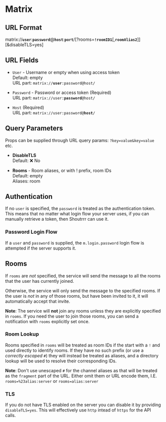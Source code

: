 # Matrix

## URL Format

<span class="bk">matrix://**`user`**:**`password`**@**`host`**:**`port`**/[?rooms=**`!roomID1`**[,**`roomAlias2`**]][&disableTLS=yes]</span>

## URL Fields

- `User` - Username or empty when using access token<br>
  Default: empty<br>
  URL part: <code>matrix://<strong>user</strong>:password@host/</code>

- `Password` - Password or access token (Required)<br>
  URL part: <code>matrix://user:<strong>password</strong>@host/</code>

- `Host` (Required)<br>
  URL part: <code>matrix://user:password@<strong>host</strong>/</code>

## Query Parameters

Props can be supplied through URL query params: `?key=value&key=value` etc.

- **DisableTLS**<br>
  Default: ❌ No

- **Rooms** - Room aliases, or with ! prefix, room IDs<br>
  Default: empty<br>
  Aliases: room

## Authentication

If no `user` is specified, the `password` is treated as the authentication token. This means that no matter what login
flow your server uses, if you can manually retrieve a token, then Shoutrrr can use it.

### Password Login Flow

If a `user` and `password` is supplied, the `m.login.password` login flow is attempted if the server supports it.

## Rooms

If `rooms` are _not_ specified, the service will send the message to all the rooms that the user has currently joined.

Otherwise, the service will only send the message to the specified rooms. If the user is _not_ in any of those rooms,
but have been invited to it, it will automatically accept that invite.

**Note**: The service will **not** join any rooms unless they are explicitly specified in `rooms`. If you need the user
to join those rooms, you can send a notification with `rooms` explicitly set once.

### Room Lookup

Rooms specified in `rooms` will be treated as room IDs if the start with a `!` and used directly to identify rooms. If
they have no such prefix (or use a _correctly escaped_ `#`) they will instead be treated as aliases, and a directory
lookup will be used to resolve their corresponding IDs.

**Note**: Don't use unescaped `#` for the channel aliases as that will be treated as the `fragment` part of the URL.
Either omit them or URL encode them, I.E. `rooms=%23alias:server` or `rooms=alias:server`

### TLS

If you do not have TLS enabled on the server you can disable it by providing `disableTLS=yes`. This will effectively
use `http` intead of `https` for the API calls.
